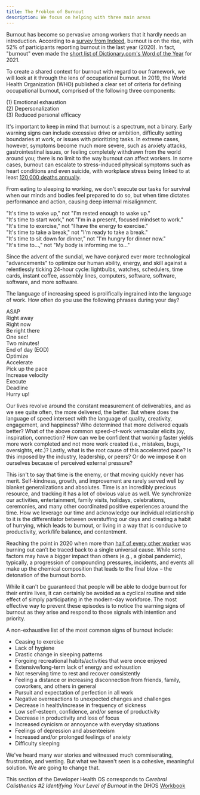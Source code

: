 ```yaml
---
title: The Problem of Burnout
description: We focus on helping with three main areas
---
```


Burnout has become so pervasive among workers that it hardly needs an introduction. According to a [survey from Indeed](https://www.indeed.com/lead/preventing-employee-burnout-report), burnout is on the rise, with 52% of participants reporting burnout in the last year (2020). In fact, "burnout" even made the [short list of Dictionary.com's Word of the Year](https://www.newsbreak.com/news/2453894206040/dictionary-com-names-allyship-word-of-the-year) for 2021.

To create a shared context for burnout with regard to our framework, we will look at it through the lens of occupational burnout. In 2019, the World Health Organization (WHO) published a clear set of criteria for defining occupational burnout, comprised of the following three components: 

(1) Emotional exhaustion  
(2) Depersonalization  
(3) Reduced personal efficacy 

It's important to keep in mind that burnout is a spectrum, not a binary. Early warning signs can include excessive drive or ambition, difficulty setting boundaries at work, or issues with prioritizing tasks. In extreme cases, however, symptoms become much more severe, such as anxiety attacks, gastrointestinal issues, or feeling completely withdrawn from the world around you; there is no limit to the way burnout can affect workers. In some cases, burnout can escalate to stress-induced physical symptoms such as heart conditions and even suicide, with workplace stress being linked to at least [120,000 deaths annually](https://www.gsb.stanford.edu/insights/why-your-workplace-might-be-killing-you).

From eating to sleeping to working, we don't execute our tasks for survival when our minds and bodies feel prepared to do so, but when time dictates performance and action, causing deep internal misalignment.

"It's time to wake up," not "I'm rested enough to wake up."  
"It's time to start work," not "I'm in a present, focused mindset to work."  
"It's time to exercise," not "I have the energy to exercise."  
"It's time to take a break," not "I'm ready to take a break."  
"It's time to sit down for dinner," not "I'm hungry for dinner now."  
"It's time to…," not "My body is informing me to..."

Since the advent of the sundial, we have conjured ever more technological "advancements" to optimize our human ability, energy, and skill against a relentlessly ticking 24-hour cycle: lightbulbs, watches, schedulers, time cards, instant coffee, assembly lines, computers, software, software, software, and more software.

The language of increasing speed is prolifically ingrained into the language of work. How often do you use the following phrases during your day?

ASAP  
Right away  
Right now  
Be right there  
One sec!  
Two minutes!  
End of day (EOD)  
Optimize  
Accelerate  
Pick up the pace  
Increase velocity  
Execute  
Deadline  
Hurry up!

Our lives revolve around the constant measurement of deliverables, and as we see quite often, the more delivered, the better. But where does the language of speed intersect with the language of quality, creativity, engagement, and happiness? Who determined that more delivered equals better? What of the above common speed-of-work vernacular elicits joy, inspiration, connection? How can we be confident that working faster yields more work completed and not more work created (i.e., mistakes, bugs, oversights, etc.)? Lastly, what is the root cause of this accelerated pace? Is this imposed by the industry, leadership, or peers? Or do we impose it on ourselves because of perceived external pressure?

This isn't to say that time is the enemy, or that moving quickly never has merit. Self-kindness, growth, and improvement are rarely served well by blanket generalizations and absolutes. Time is an incredibly precious resource, and tracking it has a lot of obvious value as well. We synchronize our activities, entertainment, family visits, holidays, celebrations, ceremonies, and many other coordinated positive experiences around the time. How we leverage our time and acknowledge our individual relationship to it is the differentiator between overstuffing our days and creating a habit of hurrying, which leads to burnout, or living in a way that is conducive to productivity, work/life balance, and contentment.

Reaching the point in 2020 when more than [half of every other worker](https://www.indeed.com/lead/preventing-employee-burnout-report) was burning out can’t be traced back to a single universal cause. While some factors may have a bigger impact than others (e.g., a global pandemic), typically, a progression of compounding pressures, incidents, and events all make up the chemical composition that leads to the final blow – the detonation of the burnout bomb.

While it can't be guaranteed that people will be able to dodge burnout for their entire lives, it can certainly be avoided as a cyclical routine and side effect of simply participating in the modern-day workforce. The most effective way to prevent these episodes is to notice the warning signs of burnout as they arise and respond to those signals with intention and priority.

A non-exhaustive list of the most common signs of burnout include: 
* Ceasing to exercise  
* Lack of hygiene  
* Drastic change in sleeping patterns  
* Forgoing recreational habits/activities that were once enjoyed  
* Extensive/long-term lack of energy and exhaustion  
* Not reserving time to rest and recover consistently  
* Feeling a distance or increasing disconnection from friends, family, coworkers, and others in general  
* Pursuit and expectation of perfection in all work  
* Negative overreactions to unexpected changes and challenges  
* Decrease in health/increase in frequency of sickness  
* Low self-esteem, confidence, and/or sense of productivity  
* Decrease in productivity and loss of focus  
* Increased cynicism or annoyance with everyday situations  
* Feelings of depression and absenteeism  
* Increased and/or prolonged feelings of anxiety  
* Difficulty sleeping

We've heard many war stories and witnessed much commiserating, frustration, and venting. But what we haven't seen is a cohesive, meaningful solution. We are going to change that. 

This section of the Developer Health OS corresponds to <em>Cerebral Calisthenics #2 Identifying Your Level of Burnout</em> in the DHOS [Workbook](/workbook/how-does-it-work)
